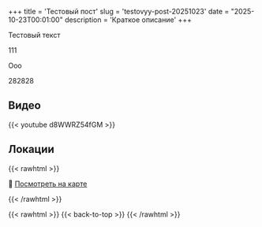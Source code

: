 +++
title = 'Тестовый пост'
slug = 'testovyy-post-20251023'
date = "2025-10-23T00:01:00"
description = 'Краткое описание'
+++

Тестовый текст 

111


Ооо

282828

## Видео

{{< youtube d8WWRZ54fGM >}}



## Локации

{{< rawhtml >}}
<p>📍 <a href="https://yandex.com/maps/org/gojo_metro_station/217791222691?si=nqvqteq5y5020z59qmwpbk726g" target="_blank">Посмотреть на карте</a></p>
{{< /rawhtml >}}


{{< rawhtml >}}
{{< back-to-top >}}
{{< /rawhtml >}}
